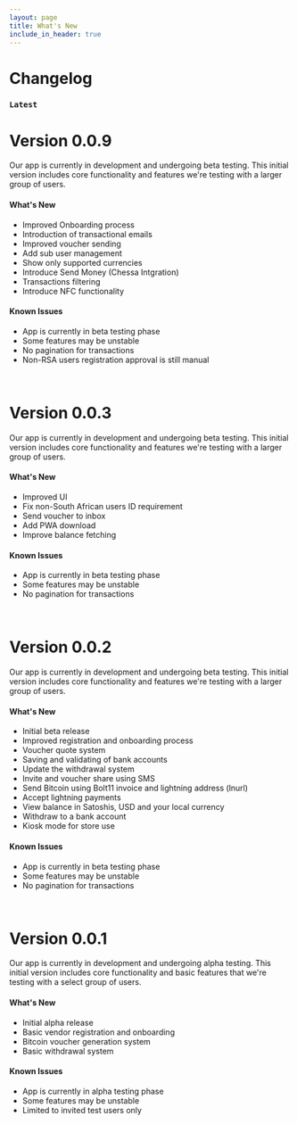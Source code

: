 ```yaml
---
layout: page
title: What's New
include_in_header: true
---
```


# Changelog

### `Latest`
# **Version 0.0.9**
Our app is currently in development and undergoing beta testing. This initial version includes core functionality and features we're testing with a larger group of users.

#### What's New
- Improved Onboarding process
- Introduction of transactional emails
- Improved voucher sending
- Add sub user management
- Show only supported currencies
- Introduce Send Money (Chessa Intgration)
- Transactions filtering
- Introduce NFC functionality

#### Known Issues
- App is currently in beta testing phase
- Some features may be unstable
- No pagination for transactions
- Non-RSA users registration approval is still manual

<br>

# **Version 0.0.3**
Our app is currently in development and undergoing beta testing. This initial version includes core functionality and features we're testing with a larger group of users.

#### What's New
- Improved UI 
- Fix non-South African users ID requirement
- Send voucher to inbox
- Add PWA download
- Improve balance fetching

#### Known Issues
- App is currently in beta testing phase
- Some features may be unstable
- No pagination for transactions

<br>

# **Version 0.0.2**
Our app is currently in development and undergoing beta testing. This initial version includes core functionality and features we're testing with a larger group of users.

#### What's New
- Initial beta release
- Improved registration and onboarding process
- Voucher quote system
- Saving and validating of bank accounts
- Update the withdrawal system
- Invite and voucher share using SMS
- Send Bitcoin using Bolt11 invoice and lightning address (lnurl)
- Accept lightning payments
- View balance in Satoshis, USD and your local currency
- Withdraw to a bank account
- Kiosk mode for store use

#### Known Issues
- App is currently in beta testing phase
- Some features may be unstable
- No pagination for transactions

<br>

# **Version 0.0.1**
Our app is currently in development and undergoing alpha testing. This initial version includes core functionality and basic features that we're testing with a select group of users.

#### What's New
- Initial alpha release
- Basic vendor registration and onboarding
- Bitcoin voucher generation system
- Basic withdrawal system

#### Known Issues
- App is currently in alpha testing phase
- Some features may be unstable
- Limited to invited test users only

<br>
